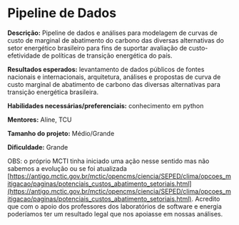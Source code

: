 # Pipeline de Dados

**Descrição:** Pipeline de dados e análises para modelagem de curvas de custo de marginal de abatimento do carbono das diversas alternativas do setor energético brasileiro para fins de suportar avaliação de custo-efetividade de políticas de transição energética do país.


**Resultados esperados:** levantamento de dados públicos de fontes nacionais e internacionais, arquitetura, análises e propostas de curva de custo marginal de abatimento de carbono das diversas alternativas para transição energética brasileira.

**Habilidades necessárias/preferenciais:** conhecimento em python

**Mentores:** Aline, TCU

**Tamanho do projeto:** Médio/Grande

**Dificuldade:** Grande

 
OBS: o próprio MCTI tinha iniciado uma ação nesse sentido mas não sabemos a evolução ou se foi atualizada [https://antigo.mctic.gov.br/mctic/opencms/ciencia/SEPED/clima/opcoes_mitigacao/paginas/potenciais_custos_abatimento_setoriais.html](https://antigo.mctic.gov.br/mctic/opencms/ciencia/SEPED/clima/opcoes_mitigacao/paginas/potenciais_custos_abatimento_setoriais.html). Acredito que com o apoio dos professores dos laboratórios de software e energia poderíamos ter um resultado legal que nos apoiasse em nossas análises.
